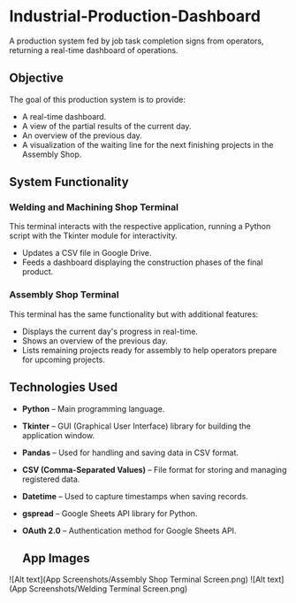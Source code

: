 # Industrial-Production-Dashboard

A production system fed by job task completion signs from operators, returning a real-time dashboard of operations.

## Objective

The goal of this production system is to provide:

- A real-time dashboard.
- A view of the partial results of the current day.
- An overview of the previous day.
- A visualization of the waiting line for the next finishing projects in the Assembly Shop.

## System Functionality

### **Welding and Machining Shop Terminal**

This terminal interacts with the respective application, running a Python script with the Tkinter module for interactivity.

- Updates a CSV file in Google Drive.
- Feeds a dashboard displaying the construction phases of the final product.

### **Assembly Shop Terminal**

This terminal has the same functionality but with additional features:

- Displays the current day's progress in real-time.
- Shows an overview of the previous day.
- Lists remaining projects ready for assembly to help operators prepare for upcoming projects.

## **Technologies Used**

- **Python** – Main programming language.
- **Tkinter** – GUI (Graphical User Interface) library for building the application window.
- **Pandas** – Used for handling and saving data in CSV format.
- **CSV (Comma-Separated Values)** – File format for storing and managing registered data.
- **Datetime** – Used to capture timestamps when saving records.
- **gspread** – Google Sheets API library for Python.
- **OAuth 2.0** – Authentication method for Google Sheets API.

  ## **App Images**
![Alt text](App Screenshots/Assembly Shop Terminal Screen.png)
![Alt text](App Screenshots/Welding Terminal Screen.png)

